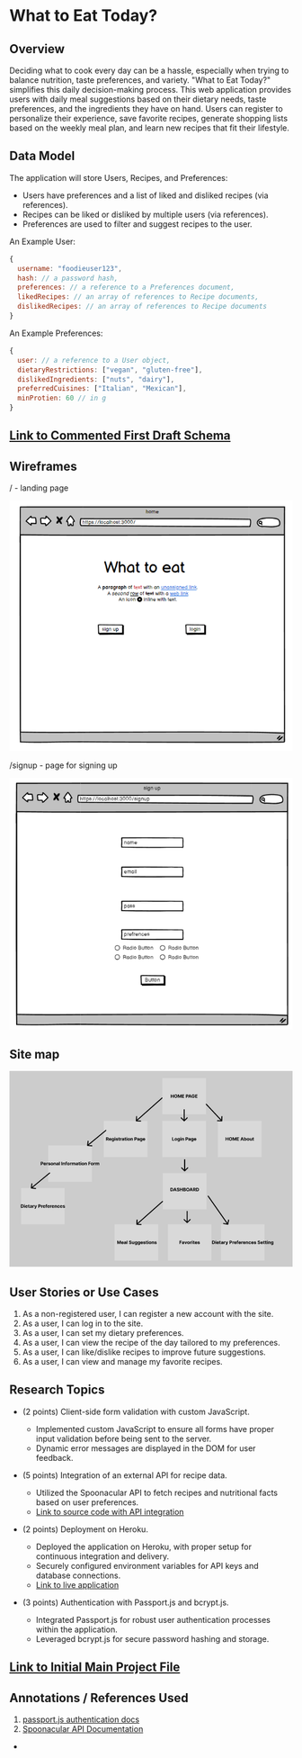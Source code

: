 # What to Eat Today? 

## Overview

Deciding what to cook every day can be a hassle, especially when trying to balance nutrition, taste preferences, and variety. "What to Eat Today?" simplifies this daily decision-making process. This web application provides users with daily meal suggestions based on their dietary needs, taste preferences, and the ingredients they have on hand. Users can register to personalize their experience, save favorite recipes, generate shopping lists based on the weekly meal plan, and learn new recipes that fit their lifestyle.


## Data Model

The application will store Users, Recipes, and Preferences:

  * Users have preferences and a list of liked and disliked recipes (via references).
  * Recipes can be liked or disliked by multiple users (via references).
  * Preferences are used to filter and suggest recipes to the user.


An Example User:

```javascript
{
  username: "foodieuser123",
  hash: // a password hash,
  preferences: // a reference to a Preferences document,
  likedRecipes: // an array of references to Recipe documents,
  dislikedRecipes: // an array of references to Recipe documents
}

```

An Example Preferences:

```javascript
{
  user: // a reference to a User object,
  dietaryRestrictions: ["vegan", "gluten-free"],
  dislikedIngredients: ["nuts", "dairy"],
  preferredCuisines: ["Italian", "Mexican"],
  minProtien: 60 // in g
}

```


## [Link to Commented First Draft Schema](db.mjs) 


## Wireframes


/ - landing page

![home](documentation/home.png)

/signup - page for signing up

![signup](documentation/signup.png)


## Site map

![site map](documentation/sitemap1.png)

## User Stories or Use Cases

1. As a non-registered user, I can register a new account with the site.
2. As a user, I can log in to the site.
3. As a user, I can set my dietary preferences.
4. As a user, I can view the recipe of the day tailored to my preferences.
5. As a user, I can like/dislike recipes to improve future suggestions.
6. As a user, I can view and manage my favorite recipes.

## Research Topics

* (2 points) Client-side form validation with custom JavaScript.
    * Implemented custom JavaScript to ensure all forms have proper input validation before being sent to the server.
    * Dynamic error messages are displayed in the DOM for user feedback.

* (5 points) Integration of an external API for recipe data.
    * Utilized the Spoonacular API to fetch recipes and nutritional facts based on user preferences.
    * [Link to source code with API integration](https://github.com/nyu-csci-ua-0467-001-002-fall-2023/final-project-MarwanWalid2/blob/0f1b05c69d409196a13146057df1af0ef7e8cc31/app.mjs#L185-L208)

* (2 points) Deployment on Heroku.
    * Deployed the application on Heroku, with proper setup for continuous integration and delivery.
    * Securely configured environment variables for API keys and database connections.
    * [Link to live application](https://whattoeat-f3667d115c2c.herokuapp.com/)

* (3 points) Authentication with Passport.js and bcrypt.js.
    * Integrated Passport.js for robust user authentication processes within the application.
    * Leveraged bcrypt.js for secure password hashing and storage.





## [Link to Initial Main Project File](app.mjs) 



## Annotations / References Used


1. [passport.js authentication docs](http://passportjs.org/docs)
2. [Spoonacular API Documentation](https://spoonacular.com/food-api/docs)
- 

